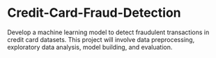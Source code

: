 # Credit-Card-Fraud-Detection
 Develop a machine learning model to detect fraudulent transactions in credit card datasets. This project will involve data preprocessing, exploratory data analysis, model building, and evaluation.
